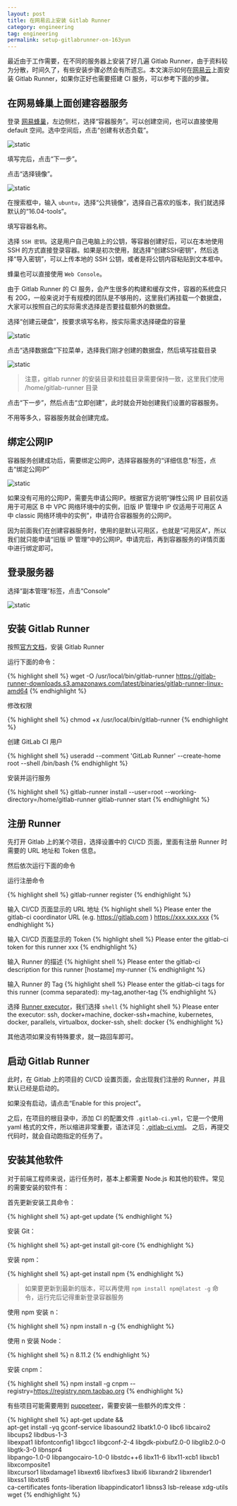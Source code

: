 ```yaml
---
layout: post
title: 在网易云上安装 Gitlab Runner
category: engineering
tag: engineering
permalink: setup-gitlabrunner-on-163yun
---
```



最近由于工作需要，在不同的服务器上安装了好几遍 Gitlab Runner，由于资料较为分散，时间久了，有些安装步骤必然会有所遗忘。本文演示如何在[网易云](http://c.163yun.com/)上面安装 Gitlab Runner，如果你正好也需要搭建 CI 服务，可以参考下面的步骤。

## 在网易蜂巢上面创建容器服务

登录 [网易蜂巢](https://c.163.com/)，左边侧栏，选择“容器服务”。可以创建空间，也可以直接使用 default 空间。选中空间后，点击“创建有状态负载”。

![static](/public/images/setupgitlabrunner/fc1.png)

填写完后，点击“下一步”。

点击“选择镜像”。

![static](/public/images/setupgitlabrunner/fc2.png)

在搜索框中，输入 `ubuntu`，选择“公共镜像”，选择自己喜欢的版本，我们就选择默认的“16.04-tools”。

填写容器名称。

选择 `SSH 密钥`。这是用户自己电脑上的公钥，等容器创建好后，可以在本地使用 SSH 的方式直接登录容器。如果是初次使用，就选择“创建SSH密钥”，然后选择“导入密钥”，可以上传本地的 SSH 公钥，或者是将公钥内容粘贴到文本框中。

蜂巢也可以直接使用 `Web Console`。

由于 Gitlab Runner 的 CI 服务，会产生很多的构建和缓存文件，容器的系统盘只有 20G，一般来说对于有规模的团队是不够用的，这里我们再挂载一个数据盘，大家可以按照自己的实际需求选择是否要挂载额外的数据盘。

选择“创建云硬盘”，按要求填写名称，按实际需求选择硬盘的容量

![static](/public/images/setupgitlabrunner/fc3.png)

点击“选择数据盘”下拉菜单，选择我们刚才创建的数据盘，然后填写挂载目录

![static](/public/images/setupgitlabrunner/fc4.png)

>注意，gitlab runner 的安装目录和挂载目录需要保持一致，这里我们使用 /home/gitlab-runner 目录

点击“下一步”，然后点击“立即创建”，此时就会开始创建我们设置的容器服务。

不用等多久，容器服务就会创建完成。

## 绑定公网IP

容器服务创建成功后，需要绑定公网IP，选择容器服务的“详细信息”标签，点击“绑定公网IP”

![static](/public/images/setupgitlabrunner/fc5.png)

如果没有可用的公网IP，需要先申请公网IP。根据官方说明“弹性公网 IP 目前仅适用于可用区 B 中 VPC 网络环境中的实例，旧版 IP 管理中 IP 仅适用于可用区 A 中 classic 网络环境中的实例”，申请符合容器服务的公网IP。

因为前面我们在创建容器服务时，使用的是默认可用区，也就是“可用区A”，所以我们就只能申请“旧版 IP 管理”中的公网IP。申请完后，再到容器服务的详情页面中进行绑定即可。


## 登录服务器

选择“副本管理”标签，点击“Console”

![static](/public/images/setupgitlabrunner/fc6.png)


## 安装 Gitlab Runner

按照[官方文档](https://docs.gitlab.com/runner/install/linux-manually.html)，安装 Gitlab Runner

运行下面的命令：

{% highlight shell %}
wget -O /usr/local/bin/gitlab-runner https://gitlab-runner-downloads.s3.amazonaws.com/latest/binaries/gitlab-runner-linux-amd64
{% endhighlight %}

修改权限

{% highlight shell %}
chmod +x /usr/local/bin/gitlab-runner
{% endhighlight %}

创建 GitLab CI 用户

{% highlight shell %}
useradd --comment 'GitLab Runner' --create-home root --shell /bin/bash
{% endhighlight %}

安装并运行服务

{% highlight shell %}
gitlab-runner install --user=root --working-directory=/home/gitlab-runner
gitlab-runner start
{% endhighlight %}


## 注册 Runner

先打开 Gitlab 上的某个项目，选择设置中的 CI/CD 页面，里面有注册 Runner 时需要的 URL 地址和 Token 信息。

然后依次运行下面的命令

运行注册命令

{% highlight shell %}
gitlab-runner register
{% endhighlight %}

输入 CI/CD 页面显示的 URL 地址
{% highlight shell %}
Please enter the gitlab-ci coordinator URL (e.g. https://gitlab.com )
https://xxx.xxx.xxx
{% endhighlight %}

输入 CI/CD 页面显示的 Token
{% highlight shell %}
Please enter the gitlab-ci token for this runner
xxx
{% endhighlight %}

输入 Runner 的描述
{% highlight shell %}
Please enter the gitlab-ci description for this runner
[hostame] my-runner
{% endhighlight %}

输入 Runner 的 Tag
{% highlight shell %}
Please enter the gitlab-ci tags for this runner (comma separated):
my-tag,another-tag
{% endhighlight %}

选择 [Runner executor](https://docs.gitlab.com/runner/executors/README.html)，我们选择 `shell`
{% highlight shell %}
Please enter the executor: ssh, docker+machine, docker-ssh+machine, kubernetes, docker, parallels, virtualbox, docker-ssh, shell:
docker
{% endhighlight %}

其他选项如果没有特殊要求，就一路回车即可。

## 启动 Gitlab Runner

此时，在 Gitlab 上的项目的 CI/CD 设置页面，会出现我们注册的 Runner，并且默认已经是启动的。

如果没有启动，请点击“Enable for this project”。

之后，在项目的根目录中，添加 CI 的配置文件 `.gitlab-ci.yml`，它是一个使用 yaml 格式的文件，所以缩进非常重要，语法详见：[.gitlab-ci.yml](https://docs.gitlab.com/ce/ci/yaml/README.html)。 之后，再提交代码时，就会自动跑指定的任务了。


## 安装其他软件

对于前端工程师来说，运行任务时，基本上都需要 Node.js 和其他的软件。常见的需要安装的软件有：

首先更新安装工具命令：

{% highlight shell %}
apt-get update
{% endhighlight %}

安装 Git：

{% highlight shell %}
apt-get install git-core
{% endhighlight %}

安装 npm：

{% highlight shell %}
apt-get install npm
{% endhighlight %}

>如果要更新到最新的版本，可以再使用 `npm install npm@latest -g` 命令，运行完后记得重新登录容器服务


使用 npm 安装 n：

{% highlight shell %}
npm install n -g
{% endhighlight %}


使用 n 安装 Node：

{% highlight shell %}
n 8.11.2
{% endhighlight %}

安装 cnpm：

{% highlight shell %}
npm install -g cnpm --registry=https://registry.npm.taobao.org
{% endhighlight %}

有些项目可能需要用到 [puppeteer](https://github.com/GoogleChrome/puppeteer)，需要安装一些额外的库文件：

{% highlight shell %}
apt-get update && \
apt-get install -yq gconf-service libasound2 libatk1.0-0 libc6 libcairo2 libcups2 libdbus-1-3 \
libexpat1 libfontconfig1 libgcc1 libgconf-2-4 libgdk-pixbuf2.0-0 libglib2.0-0 libgtk-3-0 libnspr4 \
libpango-1.0-0 libpangocairo-1.0-0 libstdc++6 libx11-6 libx11-xcb1 libxcb1 libxcomposite1 \
libxcursor1 libxdamage1 libxext6 libxfixes3 libxi6 libxrandr2 libxrender1 libxss1 libxtst6 \
ca-certificates fonts-liberation libappindicator1 libnss3 lsb-release xdg-utils wget
{% endhighlight %}
